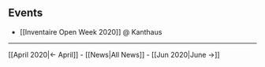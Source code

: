 <!-- LANG:EN, title="May 2020"-->

## Events

* [[Inventaire Open Week 2020]] @ Kanthaus



<hr>



[[April 2020|← April]] - [[News|All News]] - [[Jun 2020|June →]]
